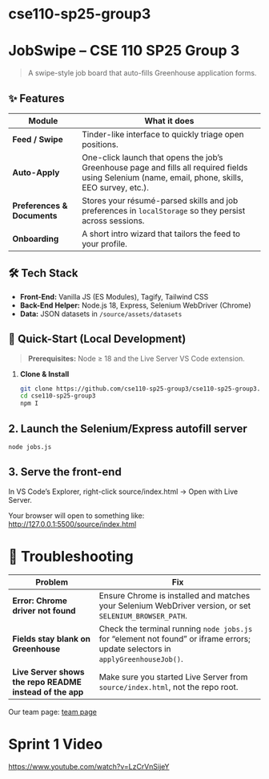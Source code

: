 # cse110-sp25-group3

# JobSwipe – CSE 110 SP25 Group 3

> A swipe-style job board that auto-fills Greenhouse application forms.

## ✨ Features

| Module                     | What it does                                                                              |
|----------------------------|-------------------------------------------------------------------------------------------|
| **Feed / Swipe**           | Tinder-like interface to quickly triage open positions.                                   |
| **Auto-Apply**             | One-click launch that opens the job’s Greenhouse page and fills all required fields using Selenium (name, email, phone, skills, EEO survey, etc.). |
| **Preferences & Documents**| Stores your résumé-parsed skills and job preferences in `localStorage` so they persist across sessions. |
| **Onboarding**             | A short intro wizard that tailors the feed to your profile.                              |

## 🛠 Tech Stack

- **Front-End:** Vanilla JS (ES Modules), Tagify, Tailwind CSS  
- **Back-End Helper:** Node.js 18, Express, Selenium WebDriver (Chrome)  
- **Data:** JSON datasets in `/source/assets/datasets`

## 🚀 Quick-Start (Local Development)

> **Prerequisites:** Node ≥ 18 and the Live Server VS Code extension.

1. **Clone & Install**

   ```bash
   git clone https://github.com/cse110-sp25-group3/cse110-sp25-group3.git
   cd cse110-sp25-group3
   npm I

## 2. Launch the Selenium/Express autofill server

```bash
node jobs.js
```

## 3. Serve the front-end
In VS Code’s Explorer, right-click source/index.html → Open with Live Server.

Your browser will open to something like:
http://127.0.0.1:5500/source/index.html

# 🐞 Troubleshooting

| Problem                                          | Fix                                                                                                                             |
|--------------------------------------------------|---------------------------------------------------------------------------------------------------------------------------------|
| **Error: Chrome driver not found**               | Ensure Chrome is installed and matches your Selenium WebDriver version, or set `SELENIUM_BROWSER_PATH`.                         |
| **Fields stay blank on Greenhouse**              | Check the terminal running `node jobs.js` for “element not found” or iframe errors; update selectors in `applyGreenhouseJob()`. |
| **Live Server shows the repo README instead of the app** | Make sure you started Live Server from `source/index.html`, not the repo root.                                                  |


Our team page: [team page](/admin/team.md)

# Sprint 1 Video
https://www.youtube.com/watch?v=LzCrVnSijeY 

